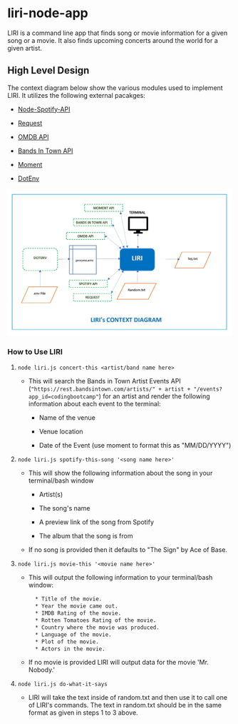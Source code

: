# liri-node-app
LIRI is a command line app that finds song or movie information for a given song or a movie. It also finds upcoming concerts around the world for a given artist.

## High Level Design
The context diagram below show the various modules used to implement LIRI. It utilizes the following external pacakges:

 * [Node-Spotify-API](https://www.npmjs.com/package/node-spotify-api)

 * [Request](https://www.npmjs.com/package/request)

 * [OMDB API](http://www.omdbapi.com)

 * [Bands In Town API](http://www.artists.bandsintown.com/bandsintown-api)

 * [Moment](https://www.npmjs.com/package/moment)

 * [DotEnv](https://www.npmjs.com/package/dotenv)


![LIRI Context Diagram](docs/LIRIContextDiagram.jpg)

### How to Use LIRI

1. `node liri.js concert-this <artist/band name here>`

   * This will search the Bands in Town Artist Events API (`"https://rest.bandsintown.com/artists/" + artist + "/events?app_id=codingbootcamp"`) for an artist and render the following information about each event to the terminal:

     * Name of the venue

     * Venue location

     * Date of the Event (use moment to format this as "MM/DD/YYYY")

2. `node liri.js spotify-this-song '<song name here>'`

   * This will show the following information about the song in your terminal/bash window

     * Artist(s)

     * The song's name

     * A preview link of the song from Spotify

     * The album that the song is from

   * If no song is provided then it defaults to "The Sign" by Ace of Base.

3. `node liri.js movie-this '<movie name here>'`

   * This will output the following information to your terminal/bash window:

     ```
       * Title of the movie.
       * Year the movie came out.
       * IMDB Rating of the movie.
       * Rotten Tomatoes Rating of the movie.
       * Country where the movie was produced.
       * Language of the movie.
       * Plot of the movie.
       * Actors in the movie.
     ```

   * If no movie is provided LIRI will  output data for the movie 'Mr. Nobody.'


4. `node liri.js do-what-it-says`

   * LIRI will take the text inside of random.txt and then use it to call one of LIRI's commands. The text in random.txt should be in the same format as given in steps 1 to 3 above.  

    